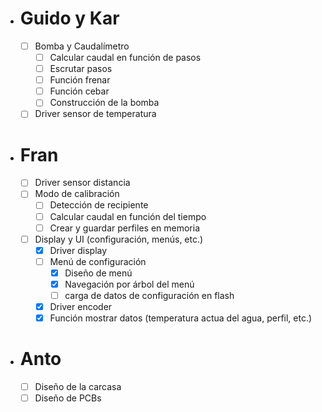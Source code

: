 - # Guido y Kar
	- [ ] Bomba y Caudalímetro
		- [ ] Calcular caudal en función de pasos
		- [ ] Escrutar pasos
		- [ ] Función frenar
		- [ ] Función cebar
		- [ ] Construcción de la bomba
  - [ ] Driver sensor de temperatura
- # Fran
	- [ ] Driver sensor distancia
	- [ ] Modo de calibración
		- [ ] Detección de recipiente
		- [ ] Calcular caudal en función del tiempo
		- [ ] Crear y guardar perfiles en memoria
	- [ ]  Display y UI (configuración, menús, etc.)
		- [X] Driver display
		- [ ] Menú de configuración
			- [X] Diseño de menú
			- [x] Navegación por árbol del menú
			- [ ] carga de datos de configuración en flash
		- [X] Driver encoder
		- [X] Función mostrar datos (temperatura actua del agua, perfil, etc.)

- # Anto
  - [ ] Diseño de la carcasa
  - [ ] Diseño de PCBs
